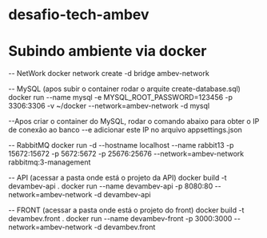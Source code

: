 # desafio-tech-ambev

# Subindo ambiente via docker
-- NetWork
docker network create -d bridge ambev-network

-- MySQL (apos subir o container rodar o arquite create-database.sql)
docker run --name mysql -e MYSQL_ROOT_PASSWORD=123456 -p 3306:3306 -v ~/docker --network=ambev-network -d mysql

--Apos criar o container do MySQL, rodar o comando abaixo para obter o IP de conexão ao banco 
--e adicionar este IP no arquivo appsettings.json

-- RabbitMQ
docker run -d --hostname localhost --name rabbit13 -p 15672:15672 -p 5672:5672 -p 25676:25676 --network=ambev-network rabbitmq:3-management

-- API (acessar a pasta onde está o projeto da API)
docker build -t devambev-api .
docker run --name devambev-api -p 8080:80 --network=ambev-network -d devambev-api

-- FRONT (acessar a pasta onde está o projeto do front)
docker build -t devambev.front .
docker run --name devambev-front -p 3000:3000 --network=ambev-network -d devambev.front
